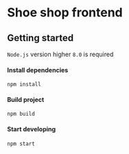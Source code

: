 # Shoe shop frontend

## Getting started 

`Node.js` version higher `8.0` is required

#### Install dependencies

```
npm install
```

#### Build project

```
npm build
```


#### Start developing

```
npm start
```